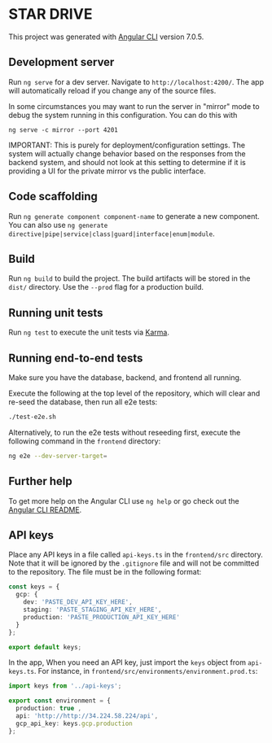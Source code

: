 # STAR DRIVE

This project was generated with [Angular CLI](https://github.com/angular/angular-cli) version 7.0.5.

## Development server

Run `ng serve` for a dev server. Navigate to `http://localhost:4200/`. The app will automatically reload if you change any of the source files.

In some circumstances you may want to run the server in "mirror" mode to debug the system running in this configuration.  You can do this with
```
ng serve -c mirror --port 4201
```
IMPORTANT:  This is purely for deployment/configuration settings.  The system will actually change behavior based on the responses from the backend system,
and should not look at this setting to determine if it is providing a UI for the private mirror vs the public interface.

## Code scaffolding

Run `ng generate component component-name` to generate a new component. You can also use `ng generate directive|pipe|service|class|guard|interface|enum|module`.

## Build

Run `ng build` to build the project. The build artifacts will be stored in the `dist/` directory. Use the `--prod` flag for a production build.

## Running unit tests

Run `ng test` to execute the unit tests via [Karma](https://karma-runner.github.io).

## Running end-to-end tests
Make sure you have the database, backend, and frontend all running.

Execute the following at the top level of the repository, which will clear and re-seed the database, then run all e2e tests:
```BASH
./test-e2e.sh
```
Alternatively, to run the e2e tests without reseeding first, execute the following command in the `frontend` directory:
```BASH
ng e2e --dev-server-target=
```

## Further help

To get more help on the Angular CLI use `ng help` or go check out the [Angular CLI README](https://github.com/angular/angular-cli/blob/master/README.md).


## API keys

Place any API keys in a file called `api-keys.ts` in the `frontend/src` directory. Note that it will be ignored by the `.gitignore` file and will not be committed to the repository. The file must be in the following format:

```ts
const keys = {
  gcp: {
    dev: 'PASTE_DEV_API_KEY_HERE',
    staging: 'PASTE_STAGING_API_KEY_HERE',
    production: 'PASTE_PRODUCTION_API_KEY_HERE'
  }
};

export default keys;
```

In the app, When you need an API key, just import the `keys` object from `api-keys.ts`. For instance, in `frontend/src/environments/environment.prod.ts`:

```ts
import keys from '../api-keys';

export const environment = {
  production: true ,
  api: 'http://http://34.224.58.224/api',
  gcp_api_key: keys.gcp.production
};
```

